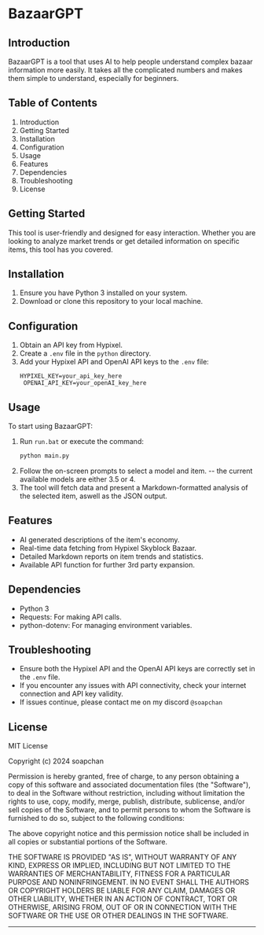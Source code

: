 
# BazaarGPT

## Introduction

BazaarGPT is a tool that uses AI to help people understand complex bazaar information more easily. It takes all the complicated numbers and makes them simple to understand, especially for beginners.
## Table of Contents

1. Introduction
2. Getting Started
3. Installation
4. Configuration
5. Usage
6. Features
7. Dependencies
8. Troubleshooting
9. License

## Getting Started

This tool is user-friendly and designed for easy interaction. Whether you are looking to analyze market trends or get detailed information on specific items, this tool has you covered.

## Installation

1. Ensure you have Python 3 installed on your system.
2. Download or clone this repository to your local machine.

## Configuration

1. Obtain an API key from Hypixel.
2. Create a `.env` file in the `python` directory.
3. Add your Hypixel API and OpenAI API keys to the `.env` file:
   ```
   HYPIXEL_KEY=your_api_key_here
    OPENAI_API_KEY=your_openAI_key_here
   ```

## Usage

To start using BazaarGPT:

1. Run `run.bat` or execute the command:
   ```bash
   python main.py
   ```
2. Follow the on-screen prompts to select a model and item.
 -- the current available models are either 3.5 or 4.
3. The tool will fetch data and present a Markdown-formatted analysis of the selected item, aswell as the JSON output.

## Features

- AI generated descriptions of the item's economy.
- Real-time data fetching from Hypixel Skyblock Bazaar.
- Detailed Markdown reports on item trends and statistics.
- Available API function for further 3rd party expansion.

## Dependencies

- Python 3
- Requests: For making API calls.
- python-dotenv: For managing environment variables.

## Troubleshooting

- Ensure both the Hypixel API and the OpenAI API keys are correctly set in the `.env` file.
- If you encounter any issues with API connectivity, check your internet connection and API key validity.
- If issues continue, please contact me on my discord  `@soapchan`

## License

MIT License

Copyright (c) 2024 soapchan

Permission is hereby granted, free of charge, to any person obtaining a copy
of this software and associated documentation files (the "Software"), to deal
in the Software without restriction, including without limitation the rights
to use, copy, modify, merge, publish, distribute, sublicense, and/or sell
copies of the Software, and to permit persons to whom the Software is
furnished to do so, subject to the following conditions:

The above copyright notice and this permission notice shall be included in all
copies or substantial portions of the Software.

THE SOFTWARE IS PROVIDED "AS IS", WITHOUT WARRANTY OF ANY KIND, EXPRESS OR
IMPLIED, INCLUDING BUT NOT LIMITED TO THE WARRANTIES OF MERCHANTABILITY,
FITNESS FOR A PARTICULAR PURPOSE AND NONINFRINGEMENT. IN NO EVENT SHALL THE
AUTHORS OR COPYRIGHT HOLDERS BE LIABLE FOR ANY CLAIM, DAMAGES OR OTHER
LIABILITY, WHETHER IN AN ACTION OF CONTRACT, TORT OR OTHERWISE, ARISING FROM,
OUT OF OR IN CONNECTION WITH THE SOFTWARE OR THE USE OR OTHER DEALINGS IN THE
SOFTWARE.

---

